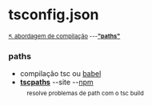 # tsconfig.json

<sub>[:arrow_upper_left: abordagem de compilação](tsconfigjson.md) ---[**"paths"**](https://www.typescriptlang.org/tsconfig#paths) <sub>

### **paths**

- compilação tsc ou [babel](../../comps/babel/readme.md)
- [**tscpaths**](tscpaths.md) --site --[npm](https://www.npmjs.com/package/tscpaths) <br/> <sub>&nbsp;&nbsp;&nbsp;&nbsp;resolve problemas de path com o tsc build</sub> <br/> 



